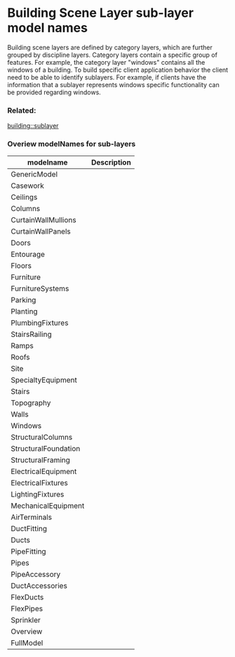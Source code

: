 # Building Scene Layer sub-layer model names

Building scene layers are defined by category layers, which are further grouped by discipline layers. Category layers contain a specific group of features.  For example, the category layer "windows" contains all the windows of a building. To build specific client application behavior the client need to be able to identify sublayers. For example, if clients have the information that a sublayer represents windows specific functionality can be provided regarding windows.

### Related:

[building::sublayer](sublayer.md)
### Overiew modelNames for sub-layers

| modelname |  Description |
| --- | --- |
| GenericModel | |
| Casework |  |
| Ceilings |  |
| Columns | |
|CurtainWallMullions| |
|CurtainWallPanels |  |
|Doors |  |
|Entourage |  |
|Floors| |
|Furniture| |
|FurnitureSystems| |
|Parking| |
|Planting| |
|PlumbingFixtures| |
|StairsRailing| |
|Ramps| |
|Roofs| |
|Site| |
|SpecialtyEquipment| |
|Stairs| |
|Topography||
|Walls| |
|Windows| |
|StructuralColumns| |
|StructuralFoundation| |
|StructuralFraming| |
|ElectricalEquipment||
|ElectricalFixtures||
|LightingFixtures| |
|MechanicalEquipment| |
|AirTerminals||
|DuctFitting| |
|Ducts| |
|PipeFitting| |
|Pipes| |
|PipeAccessory| |
|DuctAccessories|
|FlexDucts|
|FlexPipes|
|Sprinkler| |
|Overview| |
|FullModel| |

